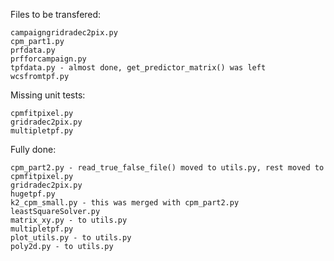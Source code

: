 Files to be transfered:
```
campaigngridradec2pix.py
cpm_part1.py
prfdata.py
prfforcampaign.py
tpfdata.py - almost done, get_predictor_matrix() was left
wcsfromtpf.py
```

Missing unit tests:
```
cpmfitpixel.py
gridradec2pix.py
multipletpf.py
```

Fully done:
```
cpm_part2.py - read_true_false_file() moved to utils.py, rest moved to cpmfitpixel.py
gridradec2pix.py
hugetpf.py
k2_cpm_small.py - this was merged with cpm_part2.py
leastSquareSolver.py
matrix_xy.py - to utils.py
multipletpf.py
plot_utils.py - to utils.py
poly2d.py - to utils.py
```

